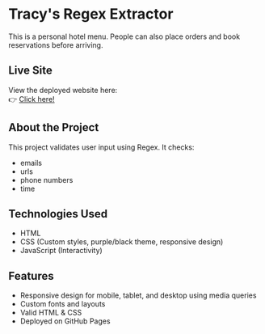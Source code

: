 # Tracy's Regex Extractor

This is a personal hotel menu. People can also place orders and book reservations before arriving.

## Live Site

View the deployed website here:  
👉 [Click here!](https://brownstracey.github.io/alu_regex-data-extraction-brownstracey-2/)

## About the Project

This project validates user input using Regex. It checks:

-  emails
-  urls
-  phone numbers
-  time

## Technologies Used

- HTML
- CSS (Custom styles, purple/black theme, responsive design)
- JavaScript (Interactivity)

## Features

- Responsive design for mobile, tablet, and desktop using media queries
- Custom fonts and layouts
- Valid HTML & CSS
- Deployed on GitHub Pages
